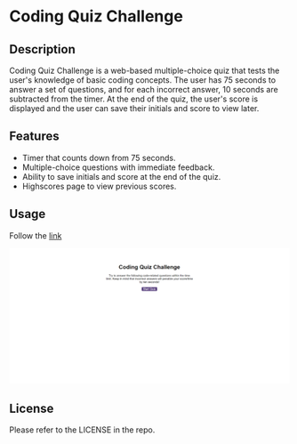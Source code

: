 # Coding Quiz Challenge

## Description

Coding Quiz Challenge is a web-based multiple-choice quiz that tests the user's knowledge of basic coding concepts. The user has 75 seconds to answer a set of questions, and for each incorrect answer, 10 seconds are subtracted from the timer. At the end of the quiz, the user's score is displayed and the user can save their initials and score to view later.

## Features

- Timer that counts down from 75 seconds.
- Multiple-choice questions with immediate feedback.
- Ability to save initials and score at the end of the quiz.
- Highscores page to view previous scores.


## Usage

Follow the [link](https://willguille.github.io/code-quiz/)

![Screenshot of the deployed page](assets/images/screencapture-codequiz.jpg)

## License

Please refer to the LICENSE in the repo.